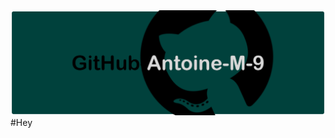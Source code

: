 <img src="https://github.com/Antoine-M-9/Antoine-M-9/blob/main/banniererGithub.png" alt="Banniere Github">
#Hey 
